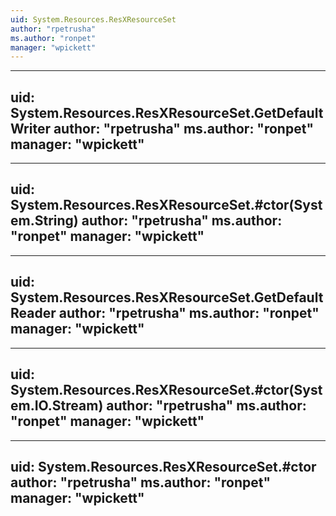 ```yaml
---
uid: System.Resources.ResXResourceSet
author: "rpetrusha"
ms.author: "ronpet"
manager: "wpickett"
---
```


---
uid: System.Resources.ResXResourceSet.GetDefaultWriter
author: "rpetrusha"
ms.author: "ronpet"
manager: "wpickett"
---

---
uid: System.Resources.ResXResourceSet.#ctor(System.String)
author: "rpetrusha"
ms.author: "ronpet"
manager: "wpickett"
---

---
uid: System.Resources.ResXResourceSet.GetDefaultReader
author: "rpetrusha"
ms.author: "ronpet"
manager: "wpickett"
---

---
uid: System.Resources.ResXResourceSet.#ctor(System.IO.Stream)
author: "rpetrusha"
ms.author: "ronpet"
manager: "wpickett"
---

---
uid: System.Resources.ResXResourceSet.#ctor
author: "rpetrusha"
ms.author: "ronpet"
manager: "wpickett"
---
